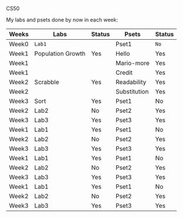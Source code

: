 CS50

My labs and psets done by now in each week:

| Weeks | Labs | Status | Psets | Status |
|-------|------|--------|-------|--------|
| Week0 | `Lab1` |     | Pset1 | `No`     |
| Week1 | Population Growth | Yes     | Hello | Yes    |
| Week1 |  |    | Mario-more | Yes    |
| Week1 |  |     | Credit | Yes     |
| Week2 | Scrabble | Yes     | Readability | Yes    |
| Week2 |  |     | Substitution | Yes    |
| Week3 | Sort | Yes    | Pset1 | No     |
| Week2 | Lab2 | No     | Pset2 | Yes    |
| Week3 | Lab3 | Yes    | Pset3 | Yes    |
| Week1 | Lab1 | Yes    | Pset1 | No     |
| Week2 | Lab2 | No     | Pset2 | Yes    |
| Week3 | Lab3 | Yes    | Pset3 | Yes    |
| Week1 | Lab1 | Yes    | Pset1 | No     |
| Week2 | Lab2 | No     | Pset2 | Yes    |
| Week3 | Lab3 | Yes    | Pset3 | Yes    |
| Week1 | Lab1 | Yes    | Pset1 | No     |
| Week2 | Lab2 | No     | Pset2 | Yes    |
| Week3 | Lab3 | Yes    | Pset3 | Yes    |
